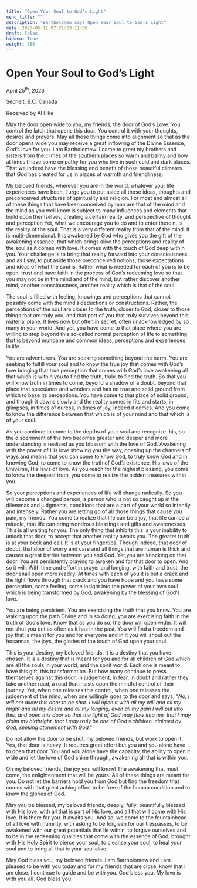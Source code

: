 ```yaml
---
title: "Open Your Soul to God’s Light"
menu_title: ""
description: "Bartholomew says Open Your Soul to God’s Light"
date: 2023-05-11 07:21:03+11:00
draft: False
hidden: True
weight: 386
---
```

# Open Your Soul to God’s Light

April 25<sup>th</sup>, 2023

Sechelt, B.C. Canada

Received by Al Fike  



May the door open wide to you, my friends, the door of God’s Love. You control the latch that opens this door. You control it with your thoughts, desires and prayers. May all these things come into alignment so that as the door opens wide you may receive a great inflowing of the Divine Essence, God’s love for you. I am Bartholomew. I come to greet my brothers and sisters from the climes of the southern places so warm and balmy and how at times I have some empathy for you who live in such cold and dark places. That we indeed have the blessing and benefit of those beautiful climates that God has created for us in places of warmth and friendliness. 

My beloved friends, wherever you are in the world, whatever your life experiences have been, I urge you to put aside all those ideas, thoughts and preconceived structures of spirituality and religion. For most and almost all of these things that have been conceived by man are that of the mind and the mind as you well know is subject to many influences and elements that build upon themselves, creating a certain reality, and perspective of thought and perception Yet, what we encourage you to do and to enter therein, is the reality of the soul. That is a very different reality from that of the mind. It is multi-dimensional. It is awakened by God who gives you the gift of the awakening essence, that which brings alive the perceptions and reality of the soul as it comes with love. It comes with the touch of God deep within you. Your challenge is to bring that reality forward into your consciousness and as I say, to put aside those preconceived notions, those expectations and ideas of what the soul is. Rather what is needed for each of you is to be open, trust and have faith in the process of God’s redeeming love so that you may not be in the mind and of the mind, but rather discover another mind, another consciousness, another reality which is that of the soul. 

The soul is filled with feeling, knowings and perceptions that cannot possibly come with the mind’s deductions or constructions. Rather, the perceptions of the soul are closer to the truth, closer to God, closer to those things that are truly you, and that part of you that truly survives beyond this material plane. It lives now but often in secret, often unacknowledged by so many in your world. And yet, you have come to that place where you are willing to step beyond this so-called normal perception of life to something that is beyond mundane and common ideas, perceptions and experiences in life.

You are adventurers. You are seeking something beyond the norm. You are seeking to fulfill your soul and to know the true joy that comes with God’s love bringing that true perception that comes with God’s love awakening all that which is within you to find the truth, truly, to find the truth. So that you will know truth in times to come, beyond a shadow of a doubt, beyond that place that speculates and wonders and has no true and solid ground from which to base its perceptions. You have come to that place of solid ground, and though it dawns slowly and the reality comes in fits and starts, in glimpses, in times of duress, in times of joy, indeed it comes. And you come to know the difference between that which is of your mind and that which is of your soul. 
 
As you continue to come to the depths of your soul and recognize this, so  the discernment of the two becomes greater and deeper and more understanding is realized as you blossom with the love of God. Awakening with the power of His love showing you the way, opening up the channels of ways and means that you can come to know God, to truly know God and in knowing God, to come to know the truth of God’s existence, His laws of the Universe, His laws of love. As you reach for the highest blessing, you come to know the deepest truth, you come to realize the hidden treasures within you. 

So your perceptions and experiences of life will change radically. So you will become a changed person, a person who is not so caught up in the dilemmas and judgments, conditions that are a part of your world so intently and intensely. Rather you are letting go of all those things that cause you pain, my friends. You come to realize that life can be a joy, that life can be a miracle, that life can bring wondrous blessings and gifts and awarenesses. This is all waiting for you. The only thing that inhibits this is your inability to unlock that door, to accept that another reality awaits you. The greater truth is at your beck and call. It is at your fingertips. Though indeed, that door of doubt, that door of worry and care and all things that are human is thick and causes a great barrier between you and God. Yet,you are knocking on that door. You are persistently praying to awaken and for that door to open. And so it will. With time and effort in prayer and longing, with faith and trust, the door shall open more readily. At times with each of you it is but a crack and the light flows through that crack and you have hope and you have some perception, some feeling, some insight into the power of your own soul which is being transformed by God, awakening by the blessing of God’s love. 

You are being persistent. You are exercising the truth that you know. You are walking upon the path Divine and in so doing, you are exercising faith in the truth of God’s love. Know that as you do so, the door will open wider. It will not shut you out as often as it has in the past. You will find a freedom and joy that is meant for you and for everyone and in it you will shout out the hosannas, the joys, the glories of the touch of God upon your soul. 

This is your destiny, my beloved friends. It is a destiny that you have chosen. It is a destiny that is meant for you and for all children of God which are all the souls in your world, and the spirit world. Each one is meant to have this gift, this transformation. But how many continue to press themselves against this door, in judgement, in fear, in doubt and rather they take another road, a road that insists upon the mindful control of their journey. Yet, when one releases this control, when one releases the judgement of the mind, when one willingly goes to the door and says, *“No, I will not allow this door to be shut. I will open it with all my will and all my might and all my desire and all my longing, even all my pain I will put into this, and open this door so that the light of God may flow into me, that I may claim my birthright, that I may truly be one of God’s children, claimed by God, seeking atonement with God.”*  

Do not allow the door to be shut, my beloved friends, but work to open it. Yes, that door is heavy. It requires great effort but you and you alone have to open that door. You and you alone have the capacity, the ability to open it wide and let the love of God shine through, awakening all that is within you.

Oh my beloved friends, the joy you will know! The awakening that must come, the enlightenment that will be yours. All of these things are meant for you. Do not let the barriers hold you from God but find the freedom that comes with that great aching effort to be free of the human condition and to know the glories of God. 

May you be blessed, my beloved friends, deeply, fully, beautifully blessed with His love, with all that is part of His love, and all that will come with His love. It is there for you. It awaits you. And so, we come to the fountainhead of all love with humility, with asking to be forgiven for our trespasses, to be awakened with our great potentials that lie within, to forgive ourselves and to be in the redeeming qualities that come with the essence of God, brought with His Holy Spirit to pierce your soul, to cleanse your soul, to heal your soul and to bring all that is your soul alive.

May God bless you, my beloved friends. I am Bartholomew and I am pleased to be with you today and for my friends that are close, know that I am close. I continue to guide and be with you. God bless you. My love is with you all. God bless you.